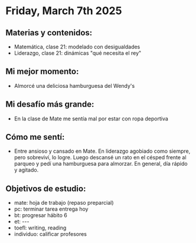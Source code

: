 # Friday, March 7th 2025

## Materias y contenidos:
- Matemática, clase 21: modelado con desigualdades
- Liderazgo, clase 21: dinámicas "qué necesita el rey"
## Mi mejor momento:
- Almorcé una deliciosa hamburguesa del Wendy's

## Mi desafío más grande:
- En la clase de Mate me sentía mal por estar con ropa deportiva

## Cómo me sentí:
- Entre ansioso y cansado en Mate. En liderazgo agobiado como siempre, pero sobreviví, lo logre. Luego descansé un rato en el césped frente al parqueo y pedí una hamburguesa para almorzar. En general, día rápido y agitado.

## Objetivos de estudio:
- mate: hoja de trabajo (repaso preparcial)
- pc: terminar tarea entrega hoy
- bt: progresar hábito 6
- et: ---
- toefl: writing, reading
- individuo: calificar profesores

